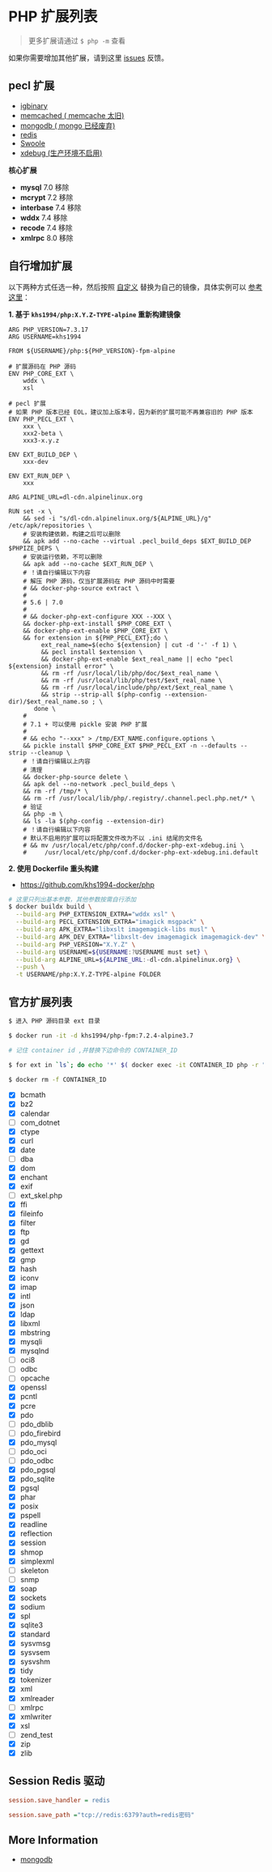 # PHP 扩展列表

> 更多扩展请通过 `$ php -m` 查看

如果你需要增加其他扩展，请到这里 [issues](https://github.com/khs1994-docker/lnmp/issues/63) 反馈。

## pecl 扩展

* [igbinary](http://pecl.php.net/package/igbinary)
* [memcached ( memcache 太旧)](https://pecl.php.net/package/memcached)
* [mongodb ( mongo 已经废弃)](https://pecl.php.net/package/mongodb)
* [redis](https://pecl.php.net/package/redis)
* [Swoole](http://pecl.php.net/package/swoole)
* [xdebug (生产环境不启用)](https://pecl.php.net/package/xdebug)

**核心扩展**

* **mysql** 7.0 移除
* **mcrypt** 7.2 移除
* **interbase** 7.4 移除
* **wddx** 7.4 移除
* **recode** 7.4 移除
* **xmlrpc** 8.0 移除

## 自行增加扩展

以下两种方式任选一种，然后按照 [自定义](custom.md) 替换为自己的镜像，具体实例可以 [参考这里](https://github.com/khs1994-docker/php/tree/master/custom)：

**1. 基于 `khs1994/php:X.Y.Z-TYPE-alpine` 重新构建镜像**

```docker
ARG PHP_VERSION=7.3.17
ARG USERNAME=khs1994

FROM ${USERNAME}/php:${PHP_VERSION}-fpm-alpine

# 扩展源码在 PHP 源码
ENV PHP_CORE_EXT \
    wddx \
    xsl

# pecl 扩展
# 如果 PHP 版本已经 EOL，建议加上版本号，因为新的扩展可能不再兼容旧的 PHP 版本
ENV PHP_PECL_EXT \
    xxx \
    xxx2-beta \
    xxx3-x.y.z

ENV EXT_BUILD_DEP \
    xxx-dev

ENV EXT_RUN_DEP \
    xxx

ARG ALPINE_URL=dl-cdn.alpinelinux.org

RUN set -x \
    && sed -i "s/dl-cdn.alpinelinux.org/${ALPINE_URL}/g" /etc/apk/repositories \
    # 安装构建依赖，构建之后可以删除
    && apk add --no-cache --virtual .pecl_build_deps $EXT_BUILD_DEP $PHPIZE_DEPS \
    # 安装运行依赖，不可以删除
    && apk add --no-cache $EXT_RUN_DEP \
    # ！请自行编辑以下内容
    # 解压 PHP 源码，仅当扩展源码在 PHP 源码中时需要
    # && docker-php-source extract \
    #
    # 5.6 | 7.0
    #
    # && docker-php-ext-configure XXX --XXX \
    && docker-php-ext-install $PHP_CORE_EXT \
    && docker-php-ext-enable $PHP_CORE_EXT \
    && for extension in ${PHP_PECL_EXT};do \
         ext_real_name=$(echo ${extension} | cut -d '-' -f 1) \
         && pecl install $extension \
         && docker-php-ext-enable $ext_real_name || echo "pecl ${extension} install error" \
         && rm -rf /usr/local/lib/php/doc/$ext_real_name \
         && rm -rf /usr/local/lib/php/test/$ext_real_name \
         && rm -rf /usr/local/include/php/ext/$ext_real_name \
         && strip --strip-all $(php-config --extension-dir)/$ext_real_name.so ; \
       done \
    #
    # 7.1 + 可以使用 pickle 安装 PHP 扩展
    #
    # && echo "--xxx" > /tmp/EXT_NAME.configure.options \
    && pickle install $PHP_CORE_EXT $PHP_PECL_EXT -n --defaults --strip --cleanup \
    # ！请自行编辑以上内容
    # 清理
    && docker-php-source delete \
    && apk del --no-network .pecl_build_deps \
    && rm -rf /tmp/* \
    && rm -rf /usr/local/lib/php/.registry/.channel.pecl.php.net/* \
    # 验证
    && php -m \
    && ls -la $(php-config --extension-dir)
    # ！请自行编辑以下内容
    # 默认不启用的扩展可以将配置文件改为不以 .ini 结尾的文件名
    # && mv /usr/local/etc/php/conf.d/docker-php-ext-xdebug.ini \
    #     /usr/local/etc/php/conf.d/docker-php-ext-xdebug.ini.default
```

**2. 使用 Dockerfile 重头构建**

* https://github.com/khs1994-docker/php

```bash
# 这里只列出基本参数，其他参数按需自行添加
$ docker buildx build \
  --build-arg PHP_EXTENSION_EXTRA="wddx xsl" \
  --build-arg PECL_EXTENSION_EXTRA="imagick msgpack" \
  --build-arg APK_EXTRA="libxslt imagemagick-libs musl" \
  --build-arg APK_DEV_EXTRA="libxslt-dev imagemagick imagemagick-dev" \
  --build-arg PHP_VERSION="X.Y.Z" \
  --build-arg USERNAME=${USERNAME:?USERNAME must set} \
  --build-arg ALPINE_URL=${ALPINE_URL:-dl-cdn.alpinelinux.org} \
  --push \
  -t USERNAME/php:X.Y.Z-TYPE-alpine FOLDER
```

## 官方扩展列表

```bash
$ 进入 PHP 源码目录 ext 目录

$ docker run -it -d khs1994/php-fpm:7.2.4-alpine3.7

# 记住 container id ,并替换下边命令的 CONTAINER_ID

$ for ext in `ls`; do echo '*' $( docker exec -it CONTAINER_ID php -r "if(extension_loaded('$ext')){echo '[x] $ext';}else{echo '[ ] $ext';}" ); done

$ docker rm -f CONTAINER_ID
```

* [x] bcmath
* [x] bz2
* [x] calendar
* [ ] com_dotnet
* [x] ctype
* [x] curl
* [x] date
* [ ] dba
* [x] dom
* [x] enchant
* [x] exif
* [ ] ext_skel.php
* [x] ffi
* [x] fileinfo
* [x] filter
* [x] ftp
* [x] gd
* [x] gettext
* [x] gmp
* [x] hash
* [x] iconv
* [x] imap
* [x] intl
* [x] json
* [x] ldap
* [x] libxml
* [x] mbstring
* [x] mysqli
* [x] mysqlnd
* [ ] oci8
* [ ] odbc
* [ ] opcache
* [x] openssl
* [x] pcntl
* [x] pcre
* [x] pdo
* [ ] pdo_dblib
* [ ] pdo_firebird
* [x] pdo_mysql
* [ ] pdo_oci
* [ ] pdo_odbc
* [x] pdo_pgsql
* [x] pdo_sqlite
* [x] pgsql
* [x] phar
* [x] posix
* [x] pspell
* [x] readline
* [x] reflection
* [x] session
* [x] shmop
* [x] simplexml
* [ ] skeleton
* [ ] snmp
* [x] soap
* [x] sockets
* [x] sodium
* [x] spl
* [x] sqlite3
* [x] standard
* [x] sysvmsg
* [x] sysvsem
* [x] sysvshm
* [x] tidy
* [x] tokenizer
* [x] xml
* [x] xmlreader
* [ ] xmlrpc
* [x] xmlwriter
* [x] xsl
* [ ] zend_test
* [x] zip
* [x] zlib

## Session Redis 驱动

```ini
session.save_handler = redis

session.save_path ="tcp://redis:6379?auth=redis密码"
```

## More Information

* [mongodb](https://github.com/mongodb/mongo-php-driver)
